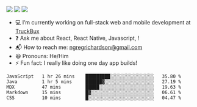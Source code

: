 [![](https://badgen.net/twitter/follow/ngregrichardson?icon=twitter)](https://twitter.com/ngregrichardson)
[![](https://badgen.net/badge/Support%20Me%20On/Ko%2Dfi/blue?icon=kofi)](https://ko-fi.com/ngregrichardson)
[![](https://badgen.net/badge/Support%20Me%20On/Liberapay/yellow)](https://liberapay.com/ngregrichardson)

- :computer: I’m currently working on full-stack web and mobile development at [TruckBux](https://truckbux.com)
- :question: Ask me about React, React Native, Javascript, !
- :mailbox_with_mail: How to reach me: <a href="mailto:ngregrichardson@gmail.com">ngregrichardson@gmail.com</a>
- :smiley: Pronouns: He/Him
- :zap: Fun fact: I really like doing one day app builds!

<!--START_SECTION:waka-->
```text
JavaScript   1 hr 26 mins    █████████░░░░░░░░░░░░░░░░   35.80 % 
Java         1 hr 5 mins     ██████▓░░░░░░░░░░░░░░░░░░   27.19 % 
MDX          47 mins         █████░░░░░░░░░░░░░░░░░░░░   19.63 % 
Markdown     15 mins         █▓░░░░░░░░░░░░░░░░░░░░░░░   06.61 % 
CSS          10 mins         █░░░░░░░░░░░░░░░░░░░░░░░░   04.47 % 
```
<!--END_SECTION:waka-->
